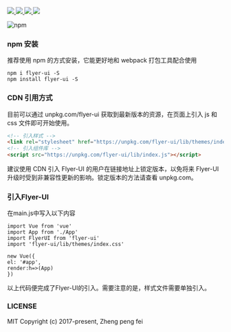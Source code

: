  
 <div style='text-align:center;'>
  <!-- <img src='/examples/assets/imgs/logo.svg'> -->
 </div>
 <div>
  <a href="https://www.npmjs.com/package/flyer-ui">
    <img src="https://img.shields.io/npm/v/flyer-ui.svg">
  </a>
  <a href="http://img.badgesize.io/https://unpkg.com/flyer-ui/lib/index.js?compression=gzip&label=gzip%20size:%20JS">
    <img src="http://img.badgesize.io/https://unpkg.com/flyer-ui/lib/index.js?compression=gzip&label=gzip%20size:%20JS">
  </a>
  <a href="http://img.badgesize.io/https://unpkg.com/flyer-ui/lib/themes/index.css?compression=gzip&label=gzip%20size:%20CSS">
    <img src="http://img.badgesize.io/https://unpkg.com/flyer-ui/lib/themes/index.css?compression=gzip&label=gzip%20size:%20CSS">
  </a>
  <a href="LICENSE">
    <img src="https://img.shields.io/badge/License-MIT-yellow.svg">
  </a>
</div>

 ![npm](https://img.shields.io/npm/v/flyer-ui.svg)   

### npm 安装

推荐使用 npm 的方式安装，它能更好地和 webpack 打包工具配合使用

```JS
npm i flyer-ui -S 
npm install flyer-ui -S
```
### CDN 引用方式

目前可以通过 unpkg.com/flyer-ui
 获取到最新版本的资源，在页面上引入 js 和 css 文件即可开始使用。


```HTML
<!-- 引入样式 -->
<link rel="stylesheet" href="https://unpkg.com/flyer-ui/lib/themes/index.css"> 
<!-- 引入组件库 --> 
<script src="https://unpkg.com/flyer-ui/lib/index.js"></script>
```
建议使用 CDN 引入 Flyer-UI 的用户在链接地址上锁定版本，以免将来 Flyer-UI 升级时受到非兼容性更新的影响。锁定版本的方法请查看 unpkg.com。

### 引入Flyer-UI

在main.js中写入以下内容

```JS
import Vue from 'vue'
import App from './App'
import FlyerUI from 'flyer-ui'
import 'flyer-ui/lib/themes/index.css'

new Vue({
el: '#app',
render:h=>(App)
})

```
以上代码便完成了Flyer-UI的引入。需要注意的是，样式文件需要单独引入。

### LICENSE
MIT
Copyright (c) 2017-present, Zheng peng fei